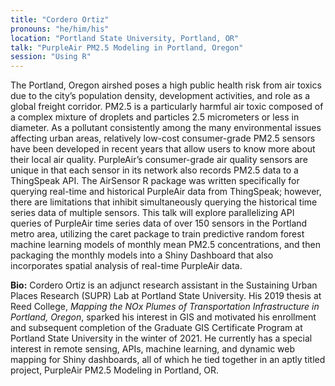 ```yaml
---
title: "Cordero Ortiz"
pronouns: "he/him/his"
location: "Portland State University, Portland, OR"
talk: "PurpleAir PM2.5 Modeling in Portland, Oregon"
session: "Using R"
---
```


The Portland, Oregon airshed poses a high public health risk from air toxics due to the city’s population density, development activities, and role as a global freight corridor. PM2.5 is a particularly harmful air toxic composed of a complex mixture of droplets and particles 2.5 micrometers or less in diameter. As a pollutant consistently among the many environmental issues affecting urban areas, relatively low-cost consumer-grade PM2.5 sensors have been developed in recent years that allow users to know more about their local air quality. PurpleAir’s consumer-grade air quality sensors are unique in that each sensor in its network also records PM2.5 data to a ThingSpeak API. The AirSensor R package was written specifically for querying real-time and historical PurpleAir data from ThingSpeak; however, there are limitations that inhibit simultaneously querying the historical time series data of multiple sensors. This talk will explore parallelizing API queries of PurpleAir time series data of over 150 sensors in the Portland metro area, utilizing the caret package to train predictive random forest machine learning models of monthly mean PM2.5 concentrations, and then packaging the monthly models into a Shiny Dashboard that also incorporates spatial analysis of real-time PurpleAir data.

__Bio:__ Cordero Ortiz is an adjunct research assistant in the Sustaining Urban Places Research (SUPR) Lab at Portland State University. His 2019 thesis at Reed College, *Mapping the NOx Plumes of Transportation Infrastructure in Portland, Oregon*, sparked his interest in GIS and motivated his enrollment and subsequent completion of the Graduate GIS Certificate Program at Portland State University in the winter of 2021. He currently has a special interest in remote sensing, APIs, machine learning, and dynamic web mapping for Shiny dashboards, all of which he tied together in an aptly titled project, PurpleAir PM2.5 Modeling in Portland, OR.
